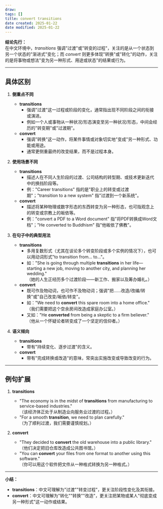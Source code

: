 ```yaml
---
draw:
tags: []
title: convert transitions
date created: 2025-01-22
date modified: 2025-01-22
---
```

**结论先行：**  
在中文环境中，*transitions* 强调"过渡"或"转变的过程"，关注的是从一个状态到另一个状态的"渐进式"变化；而 *convert* 则更多体现"转换"或"转化"的动作，关注的是将事物或想法"变为另一种形式、用途或状态"的结果或行为。

---

## 具体区别

1. **侧重点不同**  
   - **transitions**  
     - 强调"过渡"这一过程或阶段的变化，通常指出现不同阶段之间的衔接或演进。
     - 例如一个人或事物从一种状况/形态演变至另一种状况/形态，中间会经历的"转变期"或"过渡期"。
   - **convert**  
     - 强调"转换"这一动作，将某件事情或对象切实地"变成"另一种形式、功能或用途。
     - 通常更侧重最终的改变结果，而不是过程本身。

2. **使用场景不同**  
   - **transitions**  
     - 描述人在不同人生阶段的过渡、公司结构的转型期、或技术更新迭代中的换挡阶段等。
     - 例："Career transitions" 指的是"职业上的转变或过渡期"；"transition to a new system" 指"过渡到一个新系统"。
   - **convert**  
     - 描述将某种物理或数字形态的东西转变为另一种形态，也可指观念上的转变或宗教上的皈依等。
     - 例："convert a PDF to a Word document" 指"将PDF转换成Word文档"；"He converted to Buddhism" 指"他皈依了佛教"。

3. **在句子中的典型用法**  
   - **transitions**  
     - 多用复数形式（尤其在谈论多个转变阶段或多个实例的情况下），也可以用动词形式"to transition from... to..."。
     - 如："She is going through multiple **transitions** in her life—starting a new job, moving to another city, and planning her wedding."  
（她的人生正经历多个过渡阶段——新工作、搬家以及筹办婚礼。）
   - **convert**  
     - 既可作及物动词，也可作不及物动词；强调"把……改造/改编/转换"或"自己改变/皈依/转变"。
     - 如："We need to **convert** this spare room into a home office."  
（我们需要把这个空余房间改造成家庭办公室。）
     - 又如："He **converted** from being a skeptic to a firm believer."  
（他从一个怀疑论者转变成了一个坚定的信仰者。）

4. **语义倾向**  
   - **transitions**  
     - 带有"持续变化、逐步过渡"的含义。
   - **convert**  
     - 带有"完成转换或改造"的意味，常突出实施改变或导致改变的行为。

---

## 例句扩展

1. **transitions**  
   - "The economy is in the midst of **transitions** from manufacturing to service-based industries."  
（该经济体正处于从制造业向服务业过渡的过程。）
   - "For a smooth **transition**, we need to plan carefully."  
（为了顺利过渡，我们需要谨慎规划。）

2. **convert**  
   - "They decided to **convert** the old warehouse into a public library."  
（他们决定把旧仓库改造成公共图书馆。）
   - "You can **convert** your files from one format to another using this software."  
（你可以用这个软件把文件从一种格式转换为另一种格式。）

---

**小结：**  
- **transitions**：中文可理解为"过渡""转变过程"，更关注阶段性变化及其衔接。
- **convert**：中文可理解为"转化""转换""改造"，更关注把某物或某人"彻底变成另一种形式"这一动作或结果。
